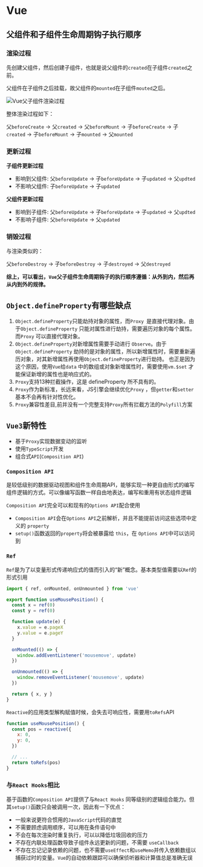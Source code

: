 # Vue

## 父组件和子组件生命周期钩子执行顺序

### 渲染过程

先创建父组件，然后创建子组件，也就是说父组件的`created`在子组件`created`之前。

父组件在子组件之后挂载，故父组件的`mounted`在子组件`mouted`之后。

![Vue父子组件渲染过程](http://img.lianteam.cn/blog/vue_com.png)

整体渲染过程如下：

父`beforeCreate` -> 父`created` -> 父`beforeMount` -> 子`beforeCreate` -> 子`created` -> 子`beforeMount` -> 子`mounted` -> 父`mounted`

### 更新过程

**子组件更新过程**

- 影响到父组件: 父`beforeUpdate` -> 子`beforeUpdate` -> 子`updated` -> 父`updted`
- 不影响父组件: 子`beforeUpdate` -> 子`updated`

**父组件更新过程**

- 影响到子组件: 父`beforeUpdate` -> 子`beforeUpdate` -> 子`updated` -> 父`updted`
- 不影响子组件: 父`beforeUpdate` -> 父`updated`

### 销毁过程

与渲染类似的：

父`beforeDestroy` -> 子`beforeDestroy` -> 子`destroyed` -> 父`destroyed`

**综上，可以看出，`Vue`父子组件生命周期钩子的执行顺序遵循：从外到内，然后再从内到外的规律。**

## `Object.defineProperty`有哪些缺点

1. `Object.defineProperty`只能劫持对象的属性，而`Proxy `是直接代理对象。由于`Object.defineProperty` 只能对属性进行劫持，需要遍历对象的每个属性。而`Proxy` 可以直接代理对象。
2. `Object.defineProperty`对新增属性需要手动进行 `Observe`。由于`Object.defineProperty` 劫持的是对象的属性，所以新增属性时，需要重新遍历对象，对其新增属性再使用`Object.defineProperty`进行劫持。 也正是因为这个原因，使用`Vue`给`data` 中的数组或对象新增属性时，需要使用`vm.$set` 才能保证新增的属性也是响应式的。
3. `Proxy`支持13种拦截操作，这是 defineProperty 所不具有的。
4. `Proxy`作为新标准，长远来看，JS引擎会继续优化`Proxy` ，但`getter`和`setter`基本不会再有针对性优化。
5. `Proxy`兼容性差目,前并没有一个完整支持`Proxy`所有拦截方法的`Polyfill`方案

## `Vue3`新特性

* 基于`Proxy`实现数据变动的监听
* 使用`TypeScript`开发
* 组合式`API`(`Composition API`)

### `Composition API`

是较低级别的数据驱动视图和组件生命周期API，能够实现一种更自由形式的编写组件逻辑的方式。可以像编写函数一样自由地表达，编写和重用有状态组件逻辑

`Composition API`完全可以和现有的`Options API`配合使用

* `Composition API`会在`Options API`之前解析，并且不能提前访问这些选项中定义的 `property`
* `setup()`函数返回的`property`将会被暴露给 `this`，在 `Options API`中可以访问到

### `Ref`

`Ref`是为了以变量形式传递响应式的值而引入的“新”概念。基本类型值需要以`Ref`的形式引用

```js
import { ref, onMounted, onUnmounted } from 'vue'

export function useMousePosition() {
  const x = ref(0)
  const y = ref(0)

  function update(e) {
    x.value = e.pageX
    y.value = e.pageY
  }

  onMounted(() => {
    window.addEventListener('mousemove', update)
  })

  onUnmounted(() => {
    window.removeEventListener('mousemove', update)
  })

  return { x, y }
}
```

`Reactive`的应用类型解构赋值时候，会失去可响应性，需要用`toRefs`API

```js
function useMousePosition() {
  const pos = reactive({
    x: 0,
    y: 0,
  })

  // ...
  return toRefs(pos)
}

```

### 与`React Hooks`相比

基于函数的`Composition API`提供了与`React Hooks` 同等级别的逻辑组合能力。但其`setup()`函数只会被调用一次，因此有一下优点：

* 一般来说更符合惯用的`JavaScript`代码的直觉
* 不需要顾虑调用顺序，可以用在条件语句中
* 不会在每次渲染时重复执行，可以以降低垃圾回收的压力
* 不存在内联处理函数导致子组件永远更新的问题，不需要 `useCallback`
* 不存在忘记记录依赖的问题，也不需要`useEffect`和`useMemo`并传入依赖数组以捕获过时的变量。`Vue`的自动依赖跟踪可以确保侦听器和计算值总是准确无误
